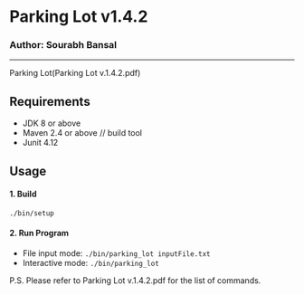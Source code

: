 # Parking Lot v1.4.2
### Author: Sourabh Bansal
<hr>
Parking Lot(<a>Parking Lot v.1.4.2.pdf</a>)

## Requirements
- JDK 8 or above
- Maven 2.4 or above // build tool
- Junit 4.12


## Usage
#### 1. Build
```./bin/setup```
#### 2. Run Program
- File input mode:
```./bin/parking_lot inputFile.txt```
- Interactive mode:
```./bin/parking_lot```

P.S. Please refer to Parking Lot v.1.4.2.pdf for the list of commands.
